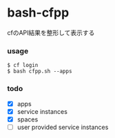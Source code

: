 # bash-cfpp

cfのAPI結果を整形して表示する

### usage

```
$ cf login
$ bash cfpp.sh --apps
```

### todo

- [x] apps
- [x] service instances
- [x] spaces
- [ ] user provided service instances
